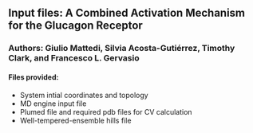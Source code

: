 ## Input files: A Combined Activation Mechanism for the Glucagon Receptor
### Authors: Giulio Mattedi, Silvia Acosta-Gutiérrez, Timothy Clark, and Francesco L. Gervasio
#### Files provided:
- System intial coordinates and topology
- MD engine input file
- Plumed file and required pdb files for CV calculation
- Well-tempered-ensemble hills file
